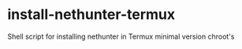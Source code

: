 # install-nethunter-termux
Shell script for installing nethunter in Termux minimal version chroot's
